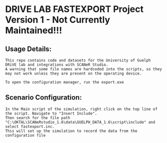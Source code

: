 # DRIVE LAB FASTEXPORT Project Version 1 - Not Currently Maintained!!!

## Usage Details:
    This repo contains code and datasets for the University of Guelph DRiVE lab and integrations with SCANeR Studio. 
    A warning that some file names are hardcoded into the scripts, so they may not work unless they are present on the operating device.

    To open the configuration manager, run the export.exe

## Scenario Configuration:
    In the Main script of the simulation, right click on the top line of the script. Navigate to "Insert Include".
    Then search for the file path "C:\OKTAL\SCANeRstudio_1.6\data\GUELPH_DATA_1.6\script\include" and select fastexport.inc.
    This will set up the simulation to record the data from the configuration file

